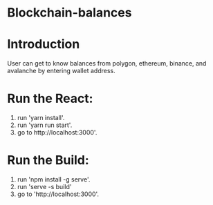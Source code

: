 # Blockchain-balances

# Introduction
User can get to know balances from polygon, ethereum, binance, and avalanche by entering wallet address.

# Run the React:

1. run 'yarn install'.
2. run 'yarn run start'.
3. go to http://localhost:3000'.

# Run the Build:

1. run 'npm install -g serve'.
2. run 'serve -s build'
3. go to 'http://localhost:3000'.
